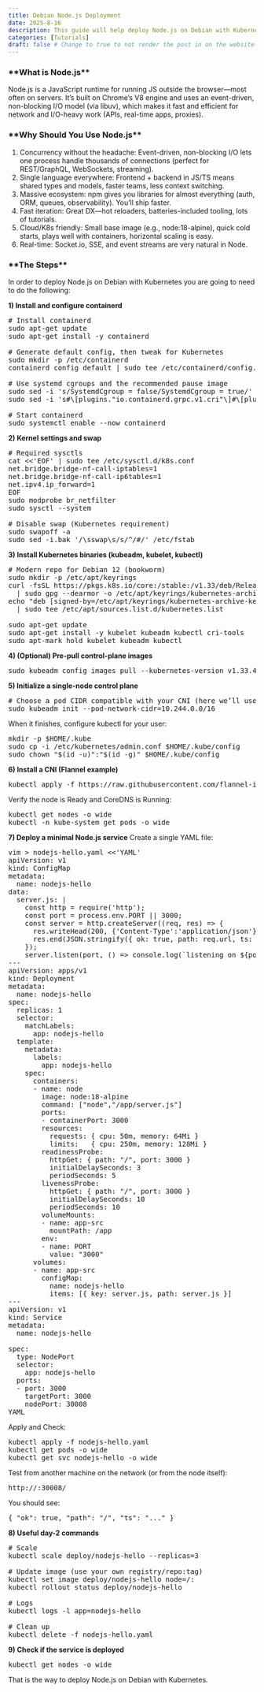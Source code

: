 ```yaml
---
title: Debian Node.js Deployment
date: 2025-8-16
description: This guide will help deploy Node.js on Debian with Kubernetes
categories: [Tutorials]
draft: false # Change to true to not render the post in on the website
---
```


<h3>**What is Node.js**</h3>

Node.js is a JavaScript runtime for running JS outside the browser—most often on servers. It’s built on Chrome’s V8 engine and uses an event-driven, non-blocking I/O model (via libuv), which makes it fast and efficient for network and I/O-heavy work (APIs, real-time apps, proxies).

<h3>**Why Should You Use Node.js**</h3>

1. Concurrency without the headache: Event-driven, non-blocking I/O lets one process handle thousands of connections (perfect for REST/GraphQL, WebSockets, streaming).
2. Single language everywhere: Frontend + backend in JS/TS means shared types and models, faster teams, less context switching.
3. Massive ecosystem: npm gives you libraries for almost everything (auth, ORM, queues, observability). You’ll ship faster.
4. Fast iteration: Great DX—hot reloaders, batteries-included tooling, lots of tutorials.
5. Cloud/K8s friendly: Small base image (e.g., node:18-alpine), quick cold starts, plays well with containers, horizontal scaling is easy.
6. Real-time: Socket.io, SSE, and event streams are very natural in Node.


<h3>**The Steps**</h3>

In order to deploy Node.js on Debian with Kubernetes you are going to need to do the following:

**1) Install and configure containerd**
<pre># Install containerd
sudo apt-get update
sudo apt-get install -y containerd

# Generate default config, then tweak for Kubernetes
sudo mkdir -p /etc/containerd
containerd config default | sudo tee /etc/containerd/config.toml >/dev/null

# Use systemd cgroups and the recommended pause image
sudo sed -i 's/SystemdCgroup = false/SystemdCgroup = true/' /etc/containerd/config.toml
sudo sed -i 's#\[plugins."io.containerd.grpc.v1.cri"\]#\[plugins."io.containerd.grpc.v1.cri"\]\n  sandbox_image = "registry.k8s.io/pause:3.10"#' /etc/containerd/config.toml

# Start containerd
sudo systemctl enable --now containerd
</pre>

**2) Kernel settings and swap**
<pre>
# Required sysctls
cat <<'EOF' | sudo tee /etc/sysctl.d/k8s.conf
net.bridge.bridge-nf-call-iptables=1
net.bridge.bridge-nf-call-ip6tables=1
net.ipv4.ip_forward=1
EOF
sudo modprobe br_netfilter
sudo sysctl --system

# Disable swap (Kubernetes requirement)
sudo swapoff -a
sudo sed -i.bak '/\sswap\s/s/^/#/' /etc/fstab
</pre>

**3) Install Kubernetes binaries (kubeadm, kubelet, kubectl)**
<pre>
# Modern repo for Debian 12 (bookworm)
sudo mkdir -p /etc/apt/keyrings
curl -fsSL https://pkgs.k8s.io/core:/stable:/v1.33/deb/Release.key \
  | sudo gpg --dearmor -o /etc/apt/keyrings/kubernetes-archive-keyring.gpg
echo "deb [signed-by=/etc/apt/keyrings/kubernetes-archive-keyring.gpg] https://pkgs.k8s.io/core:/stable:/v1.33/deb/ /" \
  | sudo tee /etc/apt/sources.list.d/kubernetes.list

sudo apt-get update
sudo apt-get install -y kubelet kubeadm kubectl cri-tools
sudo apt-mark hold kubelet kubeadm kubectl
</pre>

**4) (Optional) Pre-pull control-plane images**
<pre>
sudo kubeadm config images pull --kubernetes-version v1.33.4
</pre>

**5) Initialize a single-node control plane**
<pre>
# Choose a pod CIDR compatible with your CNI (here we’ll use Flannel)
sudo kubeadm init --pod-network-cidr=10.244.0.0/16
</pre>

When it finishes, configure kubectl for your user:
<pre>
mkdir -p $HOME/.kube
sudo cp -i /etc/kubernetes/admin.conf $HOME/.kube/config
sudo chown "$(id -u)":"$(id -g)" $HOME/.kube/config
</pre>

**6) Install a CNI (Flannel example)**
<pre>
kubectl apply -f https://raw.githubusercontent.com/flannel-io/flannel/refs/heads/master/Documentation/kube-flannel.yml
</pre>

Verify the node is Ready and CoreDNS is Running:
<pre>
kubectl get nodes -o wide
kubectl -n kube-system get pods -o wide
</pre>

**7) Deploy a minimal Node.js service**
Create a single YAML file:
<pre>
vim > nodejs-hello.yaml <<'YAML'
apiVersion: v1
kind: ConfigMap
metadata:
  name: nodejs-hello
data:
  server.js: |
    const http = require('http');
    const port = process.env.PORT || 3000;
    const server = http.createServer((req, res) => {
      res.writeHead(200, {'Content-Type':'application/json'});
      res.end(JSON.stringify({ ok: true, path: req.url, ts: new Date().toISOString() }));
    });
    server.listen(port, () => console.log(`listening on ${port}`));
---
apiVersion: apps/v1
kind: Deployment
metadata:
  name: nodejs-hello
spec:
  replicas: 1
  selector:
    matchLabels:
      app: nodejs-hello
  template:
    metadata:
      labels:
        app: nodejs-hello
    spec:
      containers:
      - name: node
        image: node:18-alpine
        command: ["node","/app/server.js"]
        ports:
        - containerPort: 3000
        resources:
          requests: { cpu: 50m, memory: 64Mi }
          limits:   { cpu: 250m, memory: 128Mi }
        readinessProbe:
          httpGet: { path: "/", port: 3000 }
          initialDelaySeconds: 3
          periodSeconds: 5
        livenessProbe:
          httpGet: { path: "/", port: 3000 }
          initialDelaySeconds: 10
          periodSeconds: 10
        volumeMounts:
        - name: app-src
          mountPath: /app
        env:
        - name: PORT
          value: "3000"
      volumes:
      - name: app-src
        configMap:
          name: nodejs-hello
          items: [{ key: server.js, path: server.js }]
---
apiVersion: v1
kind: Service
metadata:
  name: nodejs-hello
  
spec:
  type: NodePort
  selector:
    app: nodejs-hello
  ports:
  - port: 3000
    targetPort: 3000
    nodePort: 30008
YAML
</pre>

Apply and Check:
<pre>
kubectl apply -f nodejs-hello.yaml
kubectl get pods -o wide
kubectl get svc nodejs-hello -o wide
</pre>

Test from another machine on the network (or from the node itself):
<pre>
http://<NODE-IP>:30008/
</pre>

You should see:
<pre>
{ "ok": true, "path": "/", "ts": "..." }
</pre>

**8) Useful day-2 commands**
<pre>
# Scale
kubectl scale deploy/nodejs-hello --replicas=3

# Update image (use your own registry/repo:tag)
kubectl set image deploy/nodejs-hello node=<your-registry>/<repo>:<tag>
kubectl rollout status deploy/nodejs-hello

# Logs
kubectl logs -l app=nodejs-hello

# Clean up
kubectl delete -f nodejs-hello.yaml
</pre>

**9) Check if the service is deployed**
<pre>
kubectl get nodes -o wide
</pre>

That is the way to deploy Node.js on Debian with Kubernetes.



